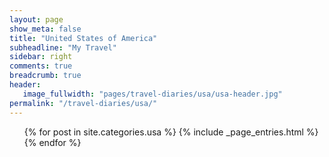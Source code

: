 ```yaml
---
layout: page
show_meta: false
title: "United States of America"
subheadline: "My Travel"
sidebar: right
comments: true
breadcrumb: true
header:
   image_fullwidth: "pages/travel-diaries/usa/usa-header.jpg"
permalink: "/travel-diaries/usa/"
---
```

<ul>
    {% for post in site.categories.usa %}
        {% include _page_entries.html %}
    {% endfor %}
</ul>